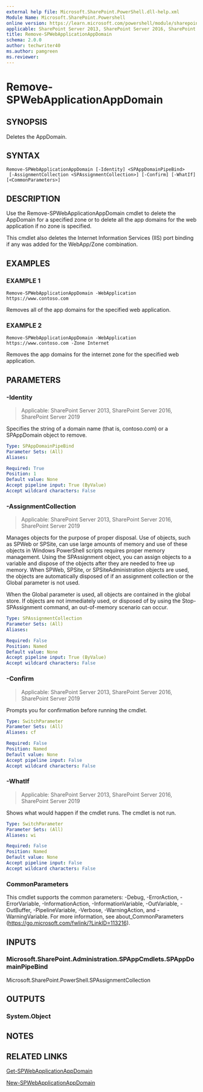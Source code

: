 ```yaml
---
external help file: Microsoft.SharePoint.PowerShell.dll-help.xml
Module Name: Microsoft.SharePoint.Powershell
online version: https://learn.microsoft.com/powershell/module/sharepoint-server/remove-spwebapplicationappdomain
applicable: SharePoint Server 2013, SharePoint Server 2016, SharePoint Server 2019
title: Remove-SPWebApplicationAppDomain
schema: 2.0.0
author: techwriter40
ms.author: pamgreen
ms.reviewer:
---
```


# Remove-SPWebApplicationAppDomain

## SYNOPSIS
Deletes the AppDomain.

## SYNTAX

```
Remove-SPWebApplicationAppDomain [-Identity] <SPAppDomainPipeBind>
 [-AssignmentCollection <SPAssignmentCollection>] [-Confirm] [-WhatIf] [<CommonParameters>]
```

## DESCRIPTION
Use the Remove-SPWebApplicationAppDomain cmdlet to delete the AppDomain for a specified zone or to delete all the app domains for the web application if no zone is specified.

This cmdlet also deletes the Internet Information Services (IIS) port binding if any was added for the WebApp/Zone combination.

## EXAMPLES

### EXAMPLE 1
```
Remove-SPWebApplicationAppDomain -WebApplication https://www.contoso.com
```
Removes all of the app domains for the specified web application.

### EXAMPLE 2
```
Remove-SPWebApplicationAppDomain -WebApplication https://www.contoso.com -Zone Internet
```
Removes the app domains for the internet zone for the specified web application.

## PARAMETERS

### -Identity

> Applicable: SharePoint Server 2013, SharePoint Server 2016, SharePoint Server 2019

Specifies the string of a domain name (that is, contoso.com) or a SPAppDomain object to remove.

```yaml
Type: SPAppDomainPipeBind
Parameter Sets: (All)
Aliases:

Required: True
Position: 1
Default value: None
Accept pipeline input: True (ByValue)
Accept wildcard characters: False
```

### -AssignmentCollection

> Applicable: SharePoint Server 2013, SharePoint Server 2016, SharePoint Server 2019

Manages objects for the purpose of proper disposal. Use of objects, such as SPWeb or SPSite, can use large amounts of memory and use of these objects in Windows PowerShell scripts requires proper memory management. Using the SPAssignment object, you can assign objects to a variable and dispose of the objects after they are needed to free up memory. When SPWeb, SPSite, or SPSiteAdministration objects are used, the objects are automatically disposed of if an assignment collection or the Global parameter is not used.

When the Global parameter is used, all objects are contained in the global store. If objects are not immediately used, or disposed of by using the Stop-SPAssignment command, an out-of-memory scenario can occur.

```yaml
Type: SPAssignmentCollection
Parameter Sets: (All)
Aliases:

Required: False
Position: Named
Default value: None
Accept pipeline input: True (ByValue)
Accept wildcard characters: False
```

### -Confirm

> Applicable: SharePoint Server 2013, SharePoint Server 2016, SharePoint Server 2019

Prompts you for confirmation before running the cmdlet.

```yaml
Type: SwitchParameter
Parameter Sets: (All)
Aliases: cf

Required: False
Position: Named
Default value: None
Accept pipeline input: False
Accept wildcard characters: False
```

### -WhatIf

> Applicable: SharePoint Server 2013, SharePoint Server 2016, SharePoint Server 2019

Shows what would happen if the cmdlet runs.
The cmdlet is not run.

```yaml
Type: SwitchParameter
Parameter Sets: (All)
Aliases: wi

Required: False
Position: Named
Default value: None
Accept pipeline input: False
Accept wildcard characters: False
```

### CommonParameters
This cmdlet supports the common parameters: -Debug, -ErrorAction, -ErrorVariable, -InformationAction, -InformationVariable, -OutVariable, -OutBuffer, -PipelineVariable, -Verbose, -WarningAction, and -WarningVariable. For more information, see about_CommonParameters (https://go.microsoft.com/fwlink/?LinkID=113216).

## INPUTS

### Microsoft.SharePoint.Administration.SPAppCmdlets.SPAppDomainPipeBind
Microsoft.SharePoint.PowerShell.SPAssignmentCollection

## OUTPUTS

### System.Object

## NOTES

## RELATED LINKS

[Get-SPWebApplicationAppDomain](Get-SPWebApplicationAppDomain.md)

[New-SPWebApplicationAppDomain](New-SPWebApplicationAppDomain.md)
